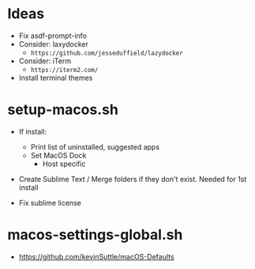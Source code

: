 # Ideas
- Fix asdf-prompt-info
- Consider: laxydocker 
  - `https://github.com/jesseduffield/lazydocker`
- Consider: iTerm 
  - `https://iterm2.com/`
- Install terminal themes

# setup-macos.sh
- If install:
  - Print list of uninstalled, suggested apps
  - Set MacOS Dock
    - Host specific

- Create Sublime Text / Merge folders if they don't exist.  Needed for 1st install
- Fix sublime license

# macos-settings-global.sh
- https://github.com/kevinSuttle/macOS-Defaults
